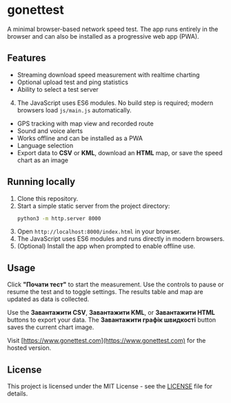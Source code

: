 # gonettest

A minimal browser-based network speed test. The app runs entirely in the browser and can also be installed as a progressive web app (PWA).

## Features

- Streaming download speed measurement with realtime charting
- Optional upload test and ping statistics
- Ability to select a test server
4. The JavaScript uses ES6 modules. No build step is required; modern browsers load `js/main.js` automatically.

- GPS tracking with map view and recorded route
- Sound and voice alerts
- Works offline and can be installed as a PWA
- Language selection
- Export data to **CSV** or **KML**, download an **HTML** map, or save the speed chart as an image

## Running locally

1. Clone this repository.
2. Start a simple static server from the project directory:
   ```bash
   python3 -m http.server 8000
   ```
3. Open `http://localhost:8000/index.html` in your browser.
4. The JavaScript uses ES6 modules and runs directly in modern browsers.
5. (Optional) Install the app when prompted to enable offline use.

## Usage

Click **"Почати тест"** to start the measurement. Use the controls to pause or resume the test and to toggle settings. The results table and map are updated as data is collected.

Use the **Завантажити CSV**, **Завантажити KML**, or **Завантажити HTML** buttons to export your data. The **Завантажити графік швидкості** button saves the current chart image.

Visit [https://www.gonettest.com](https://www.gonettest.com) for the hosted version.

## License

This project is licensed under the MIT License - see the [LICENSE](LICENSE) file for details.
